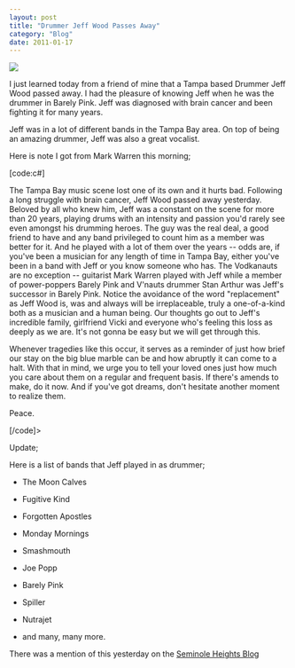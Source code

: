 ```yaml
---
layout: post
title: "Drummer Jeff Wood Passes Away"
category: "Blog"
date: 2011-01-17
---
```



![](http://www.fekke.com/blog/images//jeff-woods-drum-remembered.jpg)

I just learned today from a friend of mine that a Tampa based Drummer Jeff Wood passed away. I had the pleasure of knowing Jeff when he was the drummer in Barely Pink. Jeff was diagnosed with brain cancer and been fighting it for many years.

Jeff was in a lot of different bands in the Tampa Bay area. On top of being an amazing drummer, Jeff was also a great vocalist.

Here is note I got from Mark Warren this morning;

[code:c#]

The Tampa Bay music scene lost one of its own and it hurts bad. Following a long struggle with brain cancer, Jeff Wood passed away yesterday. Beloved by all who knew him, Jeff was a constant on the scene for more than 20 years, playing drums with an intensity and passion you'd rarely see even amongst his drumming heroes. The guy was the real deal, a good friend to have and any band privileged to count him as a member was better for it. And he played with a lot of them over the years -- odds are, if you've been a musician for any length of time in Tampa Bay, either you've been in a band with Jeff or you know someone who has. The Vodkanauts are no exception -- guitarist Mark Warren played with Jeff while a member of power-poppers Barely Pink and V'nauts drummer Stan Arthur was Jeff's successor in Barely Pink. Notice the avoidance of the word "replacement" as Jeff Wood is, was and always will be irreplaceable, truly a one-of-a-kind both as a musician and a human being. Our thoughts go out to Jeff's incredible family, girlfriend Vicki and everyone who's feeling this loss as deeply as we are. It's not gonna be easy but we will get through this.

Whenever tragedies like this occur, it serves as a reminder of just how brief our stay on the big blue marble can be and how abruptly it can come to a halt. With that in mind, we urge you to tell your loved ones just how much you care about them on a regular and frequent basis. If there's amends to make, do it now. And if you've got dreams, don't hesitate another moment to realize them.

Peace.

[/code]>

Update;

Here is a list of bands that Jeff played in as drummer;

*   The Moon Calves

*   Fugitive Kind

*   Forgotten Apostles

*   Monday Mornings

*   Smashmouth

*   Joe Popp

*   Barely Pink

*   Spiller

*   Nutrajet

*   and many, many more.

There was a mention of this yesterday on the [Seminole Heights Blog](http://seminoleheights.blogspot.com/2007/09/heights-loses-one-of-our-own.html)